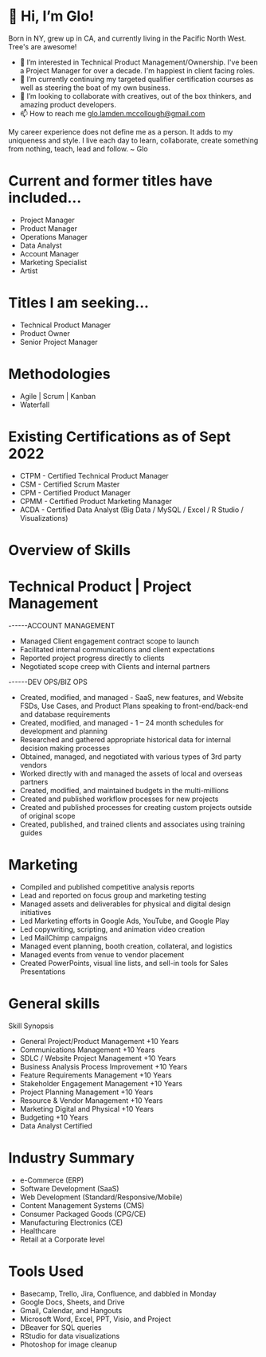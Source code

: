 👋 Hi, I’m Glo!
==============

Born in NY, grew up in CA, and currently living in the Pacific North West. Tree's are awesome!

- 👀 I’m interested in Technical Product Management/Ownership. I've been a Project Manager for over a decade. I'm happiest in client facing roles.
- 🌱 I’m currently continuing my targeted qualifier certification courses as well as steering the boat of my own business.
- 💞️ I’m looking to collaborate with creatives, out of the box thinkers, and amazing product developers.
- 📫 How to reach me glo.lamden.mccollough@gmail.com


My career experience does not define me as a person. It adds to my uniqueness and style. I live each day to learn, collaborate, create something from nothing, teach, lead and follow. ~ Glo

Current and former titles have included...
================
+ Project Manager
+ Product Manager
+ Operations Manager
+ Data Analyst
+ Account Manager
+ Marketing Specialist
+ Artist 


Titles I am seeking...
================
+ Technical Product Manager
+ Product Owner
+ Senior Project Manager


Methodologies
================
+ Agile | Scrum | Kanban 
+ Waterfall


Existing Certifications as of Sept 2022
================
+ CTPM - Certified Technical Product Manager
+ CSM - Certified Scrum Master
+ CPM - Certified Product Manager 
+ CPMM - Certified Product Marketing Manager 
+ ACDA - Certified Data Analyst (Big Data / MySQL / Excel / R Studio / Visualizations)







Overview of Skills
=====================



Technical Product | Project Management 
====================
------ACCOUNT MANAGEMENT
+ Managed Client engagement contract scope to launch
+ Facilitated internal communications and client expectations
+ Reported project progress directly to clients
+ Negotiated scope creep with Clients and internal partners

------DEV OPS/BIZ OPS
+ Created, modified, and managed - SaaS, new features, and Website FSDs, Use Cases, and Product Plans speaking to front-end/back-end and database requirements
+ Created, modified, and managed - 1 – 24 month schedules for development and planning
+ Researched and gathered appropriate historical data for internal decision making processes
+ Obtained, managed, and negotiated with various types of 3rd party vendors
+ Worked directly with and managed the assets of local and overseas partners
+ Created, modified, and maintained budgets in the multi-millions 
+ Created and published workflow processes for new projects
+ Created and published processes for creating custom projects outside of original scope
+ Created, published, and trained clients and associates using training guides


Marketing 
=====================
+ Compiled and published competitive analysis reports 
+ Lead and reported on focus group and marketing testing
+ Managed assets and deliverables for physical and digital design initiatives
+ Led Marketing efforts in Google Ads, YouTube, and Google Play
+ Led copywriting, scripting, and animation video creation 
+ Led MailChimp campaigns
+ Managed event planning, booth creation, collateral, and logistics
+ Managed events from venue to vendor placement
+ Created PowerPoints, visual line lists, and sell-in tools for Sales Presentations 


General skills
====================
Skill Synopsis 
+ General Project/Product Management	      +10 Years
+ Communications Management		              +10 Years
+ SDLC / Website Project Management	        +10 Years 	
+ Business Analysis Process Improvement	    +10 Years
+ Feature Requirements Management	          +10 Years
+ Stakeholder Engagement Management	        +10 Years
+ Project Planning Management		            +10 Years
+ Resource & Vendor Management	            +10 Years
+ Marketing Digital and Physical		        +10 Years
+ Budgeting				                          +10 Years
+ Data Analyst 				                      Certified


Industry Summary
=========================
+ e-Commerce (ERP)						
+ Software Development (SaaS)					
+ Web Development (Standard/Responsive/Mobile)			
+ Content Management Systems (CMS)				
+ Consumer Packaged Goods (CPG/CE) 				 
+ Manufacturing Electronics (CE)						
+ Healthcare									
+ Retail at a Corporate level


Tools Used
=========================
+ Basecamp, Trello, Jira, Confluence, and dabbled in Monday
+ Google Docs, Sheets, and Drive	
+ Gmail, Calendar, and Hangouts
+ Microsoft Word, Excel, PPT, Visio, and Project
+ DBeaver for SQL queries
+ RStudio for data visualizations	
+ Photoshop for image cleanup


